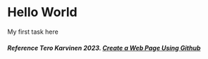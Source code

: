 # Hello World

My first task here

##### Reference  Tero Karvinen 2023. [Create a Web Page Using Github ](https://terokarvinen.com/2023/create-a-web-page-using-github/)
